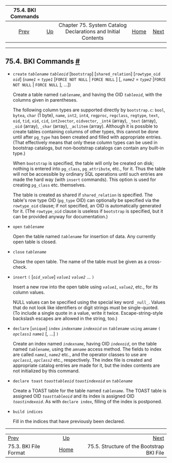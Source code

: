 <!--?xml version="1.0" encoding="UTF-8" standalone="no"?-->

|                75.4. BKI Commands                |                                                                               |                                                              |                                                       |                                                                         |
| :----------------------------------------------: | :---------------------------------------------------------------------------- | :----------------------------------------------------------: | ----------------------------------------------------: | ----------------------------------------------------------------------: |
| [Prev](bki-format.html "75.3. BKI File Format")  | [Up](bki.html "Chapter 75. System Catalog Declarations and Initial Contents") | Chapter 75. System Catalog Declarations and Initial Contents | [Home](index.html "PostgreSQL 17devel Documentation") |  [Next](bki-structure.html "75.5. Structure of the Bootstrap BKI File") |

***

## 75.4. BKI Commands [#](#BKI-COMMANDS)

*   `create` *`tablename`* *`tableoid`* \[`bootstrap`] \[`shared_relation`] \[`rowtype_oid` *`oid`*] (*`name1`* = *`type1`* \[`FORCE NOT NULL` | `FORCE NULL` ] \[, *`name2`* = *`type2`* \[`FORCE NOT NULL` | `FORCE NULL` ], ...])

    Create a table named *`tablename`*, and having the OID *`tableoid`*, with the columns given in parentheses.

    The following column types are supported directly by `bootstrap.c`: `bool`, `bytea`, `char` (1 byte), `name`, `int2`, `int4`, `regproc`, `regclass`, `regtype`, `text`, `oid`, `tid`, `xid`, `cid`, `int2vector`, `oidvector`, `_int4` (array), `_text` (array), `_oid` (array), `_char` (array), `_aclitem` (array). Although it is possible to create tables containing columns of other types, this cannot be done until after `pg_type` has been created and filled with appropriate entries. (That effectively means that only these column types can be used in bootstrap catalogs, but non-bootstrap catalogs can contain any built-in type.)

    When `bootstrap` is specified, the table will only be created on disk; nothing is entered into `pg_class`, `pg_attribute`, etc., for it. Thus the table will not be accessible by ordinary SQL operations until such entries are made the hard way (with `insert` commands). This option is used for creating `pg_class` etc. themselves.

    The table is created as shared if `shared_relation` is specified. The table's row type OID (`pg_type` OID) can optionally be specified via the `rowtype_oid` clause; if not specified, an OID is automatically generated for it. (The `rowtype_oid` clause is useless if `bootstrap` is specified, but it can be provided anyway for documentation.)

*   `open` *`tablename`*

    Open the table named *`tablename`* for insertion of data. Any currently open table is closed.

*   `close` *`tablename`*

    Close the open table. The name of the table must be given as a cross-check.

*   `insert` `(` \[*`oid_value`*] *`value1`* *`value2`* ... `)`

    Insert a new row into the open table using *`value1`*, *`value2`*, etc., for its column values.

    NULL values can be specified using the special key word `_null_`. Values that do not look like identifiers or digit strings must be single-quoted. (To include a single quote in a value, write it twice. Escape-string-style backslash escapes are allowed in the string, too.)

*   `declare` \[`unique`] `index` *`indexname`* *`indexoid`* `on` *`tablename`* `using` *`amname`* `(` *`opclass1`* *`name1`* \[, ...] `)`

    Create an index named *`indexname`*, having OID *`indexoid`*, on the table named *`tablename`*, using the *`amname`* access method. The fields to index are called *`name1`*, *`name2`* etc., and the operator classes to use are *`opclass1`*, *`opclass2`* etc., respectively. The index file is created and appropriate catalog entries are made for it, but the index contents are not initialized by this command.

*   `declare toast` *`toasttableoid`* *`toastindexoid`* `on` *`tablename`*

    Create a TOAST table for the table named *`tablename`*. The TOAST table is assigned OID *`toasttableoid`* and its index is assigned OID *`toastindexoid`*. As with `declare index`, filling of the index is postponed.

*   `build indices`

    Fill in the indices that have previously been declared.

***

|                                                  |                                                                               |                                                                         |
| :----------------------------------------------- | :---------------------------------------------------------------------------: | ----------------------------------------------------------------------: |
| [Prev](bki-format.html "75.3. BKI File Format")  | [Up](bki.html "Chapter 75. System Catalog Declarations and Initial Contents") |  [Next](bki-structure.html "75.5. Structure of the Bootstrap BKI File") |
| 75.3. BKI File Format                            |             [Home](index.html "PostgreSQL 17devel Documentation")             |                               75.5. Structure of the Bootstrap BKI File |
